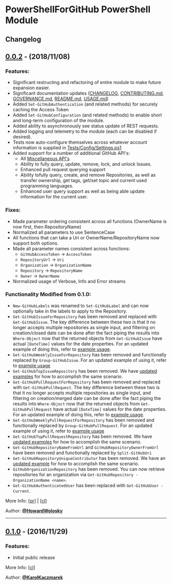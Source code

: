 # PowerShellForGitHub PowerShell Module
## Changelog

## [0.0.2](https://github.com/PowerShell/PowerShellForGitHub/tree/0.2.0) - (2018/11/08)
### Features:
+ Significant restructing and refactoring of entire module to make future expansion easier.
+ Significant documentation updates ([CHANGELOG](./CHANGELOG.md), [CONTRIBUTING.md](./CONTRIBUTING.md),
  [GOVERNANCE.md](./GOVERNANCE.md), [README.md](./README.md), [USAGE.md](./USAGE.md))
+ Added `Set-GitHubAuthentication` (and related methods) for securely caching the Access Token
+ Added `Set-GitHubConfiguration` (and related methods) to enable short and long-term configuration
  of the module.
+ Added ability to asynchronously see status update of REST requests.
+ Added logging and telemetry to the module (each can be disabled if desired).
+ Tests now auto-configure themselves across whatever account information is supplied in
  [Tests/Config/Settings.ps1](./Tests/Config/Settings.ps1)
+ Added support for a number of additional GitHub API's:
  + All [Miscellaneous API's](https://developer.github.com/v3/misc/)
  + Ability to fully query, update, remove, lock, and unlock Issues.
  + Enhanced pull request querying support
  + Ability tofully query, create, and remove Repositories, as well as transfer ownership,
    get tags, get/set topic and current used programming languages.
  + Enhanced user query support as well as being able update information for the current user.

### Fixes:
* Made parameter ordering consistent across all functions (OwnerName is now first, then RepositoryName)
* Normalized all parameters to use SentenceCase
* All functions that can take a Uri or OwnerName/RepositoryName now support both options.
* Made all parameter names consistent across functions:
  * `GitHubAccessToken` -> `AccessToken`
  * `RepositoryUrl` -> `Uri`
  * `Organization` -> `OrganizationName`
  * `Repository` -> `RepositoryName`
  * `Owner` -> `OwnerName`
* Normalized usage of Verbose, Info and Error streams

### Functionality Modified from 0.1.0:
- `New-GitHubLabels` was renamed to `Set-GitHubLabel` and can now optionally take in the labels
  to apply to the Repository.
- `Get-GitHubIssueForRepository` has been removed and replaced with `Get-GitHubIssue`.
  The key difference between these two is that it no longer accepts multiple repositories as single
  input, and filtering on creation/closed date can be done after the fact piping the results into
  `Where-Object` now that the returned objects from `Get-GitHubIssue` have actual `[DateTime]` values
  for the date properties.  For an updated example of doing this, refer to [example usage](USAGE.md#querying-issues).
- `Get-GitHubWeeklyIssueForRepository` has been removed and functionally replaced by `Group-GitHubIssue`.
  For an updated example of using it, refer to [example usage](USAGE.md#querying-issues)
- `Get-GitHubTopIssueRepository` has been removed.  We have [updated examples](USAGE.md#querying-issues)
  for how to accomplish the same scenario.
- `Get-GitHubPullRequestForRepository` has been removed and replaced with `Get-GitHubPullRequest`.
  The key difference between these two is that it no longer accepts multiple repositories as single
  input, and filtering on creation/merged date can be done after the fact piping the results into
  `Where-Object` now that the returned objects from `Get-GitHubPullRequest` have actual `[DateTime]` values
  for the date properties.  For an updated example of doing this, refer to [example usage](USAGE.md#querying-pull-requests).
- `Get-GitHubWeeklyPullRequestForRepository` has been removed and functionally replaced by `Group-GitHubPullRequest`.
  For an updated example of using it, refer to [example usage](USAGE.md#querying-pull-requests)
- `Get-GitHubTopPullRequestRepository` has been removed.  We have [updated examples](USAGE.md#querying-pull-requests)
  for how to accomplish the same scenario.
- `Get-GitHubRepositoryNameFromUrl` and `GitHubRepositoryOwnerFromUrl` have been removed and
  functionally replaced by `Split-GitHubUri`
- `Get-GitHubRepositoryUniqueContributor` has been removed.  We have an
  [updated example](USAGE.md#querying-contributors) for how to accomplish the same scenario.
- `GitHubOrganizationRepository` has been removed.  You can now retrieve repositories for an
  organization via `Get-GitHubRepository -OrganizationName <name>`.
- `Get-GitHubAuthenticatedUser` has been replaced with `Get-GitHubUser -Current`.

More Info: [[pr]](https://github.com/PowerShell/PowerShellForGitHub/pull/TODO) | [[cl]](https://github.com/PowerShell/PowerHellForGitHub/commit/TODO)

Author: [**@HowardWolosky**](https://github.com/HowardWolosky)

------

## [0.1.0](https://github.com/PowerShell/PowerShellForGitHub/tree/0.1.0) - (2016/11/29)
### Features:
+ Initial public release

More Info: [[cl]](https://github.com/PowerShell/PowerShellForGitHub/commit/6a3b400019d6a97ccc2f08a951fd4b2d09282eb5)

Author: [**@KarolKaczmarek**](https://github.com/KarolKaczmarek)
